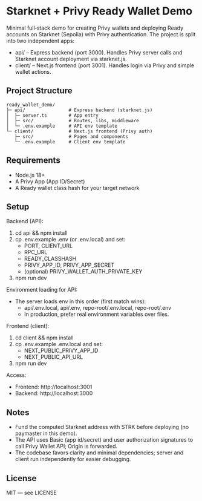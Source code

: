 # Starknet + Privy Ready Wallet Demo

Minimal full‑stack demo for creating Privy wallets and deploying Ready accounts on Starknet (Sepolia) with Privy authentication. The project is split into two independent apps:

- api/ – Express backend (port 3000). Handles Privy server calls and Starknet account deployment via starknet.js.
- client/ – Next.js frontend (port 3001). Handles login via Privy and simple wallet actions.

## Project Structure

```
ready_wallet_demo/
├─ api/                # Express backend (starknet.js)
│  ├─ server.ts        # App entry
│  ├─ src/             # Routes, libs, middleware
│  └─ .env.example     # API env template
└─ client/             # Next.js frontend (Privy auth)
   ├─ src/             # Pages and components
   └─ .env.example     # Client env template
```

## Requirements

- Node.js 18+
- A Privy App (App ID/Secret)
- A Ready wallet class hash for your target network

## Setup

Backend (API):

1. cd api && npm install
2. cp .env.example .env (or .env.local) and set:
   - PORT, CLIENT_URL
   - RPC_URL
   - READY_CLASSHASH
   - PRIVY_APP_ID, PRIVY_APP_SECRET
   - (optional) PRIVY_WALLET_AUTH_PRIVATE_KEY
3. npm run dev

Environment loading for API:

- The server loads env in this order (first match wins):
  - api/.env.local, api/.env, repo-root/.env.local, repo-root/.env
  - In production, prefer real environment variables over files.

Frontend (client):

1. cd client && npm install
2. cp .env.example .env.local and set:
   - NEXT_PUBLIC_PRIVY_APP_ID
   - NEXT_PUBLIC_API_URL
3. npm run dev

Access:

- Frontend: http://localhost:3001
- Backend: http://localhost:3000

## Notes

- Fund the computed Starknet address with STRK before deploying (no paymaster in this demo).
- The API uses Basic (app id/secret) and user authorization signatures to call Privy Wallet API; Origin is forwarded.
- The codebase favors clarity and minimal dependencies; server and client run independently for easier debugging.

## License

MIT — see LICENSE

